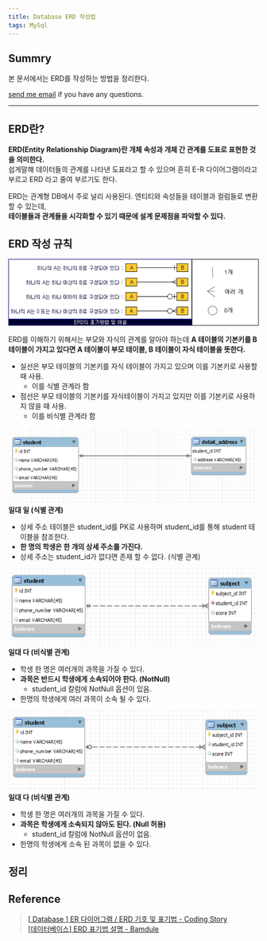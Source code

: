 ```yaml
---
title: Database ERD 작성법
tags: MySql
---
```


## Summry

본 문서에서는 ERD를 작성하는 방법을 정리한다.  

[send me email](mailto:jewel7492@gmail.com) if you have any questions.

<!--more-->

---

## ERD란?

**ERD(Entity Relationship Diagram)란 개체 속성과 개체 간 관계를 도표로 표현한 것을 의미한다.**  
쉽게말해 데이터들의 관계를 나타낸 도표라고 할 수 있으며 흔히 E-R 다이어그램이라고 부르고 ERD 라고 줄여 부르기도 한다.  

ERD는 관계형 DB에서 주로 널리 사용된다. 엔티티와 속성들을 테이블과 컬럼들로 변환할 수 있는데,    
**테이블들과 관계들을 시각화할 수 있기 때문에 설계 문제점을 파악할 수 있다.**  


## ERD 작성 규칙

![그림1](/assets/mysql/ERD/1.gif)  

ERD를 이해하기 위해서는 부모와 자식의 관계를 알아야 하는데 **A 테이블의 기본키를 B 테이블이 가지고 있다면 A 테이블이 부모 테이블, B 테이블이 자식 테이블을 뜻한다.**  

* 실선은 부모 테이블의 기본키를 자식 테이블이 가지고 있으며 이를 기본키로 사용할 때 사용.
    * 이를 식별 관계라 함
* 점선은 부모 테이블의 기본키를 자식테이블이 가지고 있지만 이를 기본키로 사용하지 않을 때 사용.
    * 이를 비식별 관계라 함

​![그림2](/assets/mysql/ERD/2.PNG)  
**일대 일 (식별 관계)**  
* 상세 주소 테이블은 student_id를 PK로 사용하며 student_id를 통해 student 테이블을 참조한다.  
* **한 명의 학생은 한 개의 상세 주소를 가진다.**  
* 상세 주소는 student_id가 없다면 존재 할 수 없다. (식별 관계)  

​![그림3](/assets/mysql/ERD/3.PNG)  
**일대 다 (비식별 관계)**  
* 학생 한 명은 여러개의 과목을 가질 수 있다.  
* **과목은 반드시 학생에게 소속되어야 한다. (NotNull)**
    * student_id 칼럼에 NotNull 옵션이 있음.
* 한명의 학생에게 여러 과목이 소속 될 수 있다.

​![그림4](/assets/mysql/ERD/4.PNG)  
**일대 다 (비식별 관계)**  
* 학생 한 명은 여러개의 과목을 가질 수 있다.  
* **과목은 학생에게 소속되지 않아도 된다. (Null 허용)**
    * student_id 칼럼에 NotNull 옵션이 없음.
* 한명의 학생에게 소속 된 과목이 없을 수 있다.


## 정리  



## Reference

> [[ Database ] ER 다이어그램 / ERD 기호 및 표기법 - Coding Story](https://mjn5027.tistory.com/43)  
> [[데이터베이스] ERD 표기법 설명 - Bamdule](https://fors.tistory.com/195)  